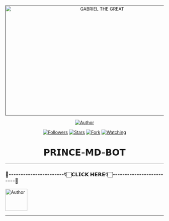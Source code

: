  <p align="center">  
  <a href="">
    <img alt="GABRIEL THE GREAT" width="600" height="350" src="https://i.imgur.com/iI086tX.jpeg">
  </a>
</p>



<p align="center">
<a href="https://github.com/PRINCE-GDS/THE-PRINCE-BOT"><img title="Author" src="https://img.shields.io/badge/THE PRINCE BOT-black?style=for-the-badge&logo=github"></a>
<p/>

<p align="center">
<a href="https://github.com/PRINCE-GDS?tab=followers"><img title="Followers" src="https://img.shields.io/github/followers/PRINCE-GDS?label=Followers&style=social"></a>
<a href="https://github.com/PRINCE-GDS/THE-PRINCE-BOT/stargazers/"><img title="Stars" src="https://img.shields.io/github/stars/PRINCE-GDS/THE-PRINCE-BOT?&style=social"></a>
<a href="https://github.com/PRINCE-GDS/THE-PRINCE-BOT/network/members"><img title="Fork" src="https://img.shields.io/github/forks/PRINCE-GDS/THE-PRINCE-BOT?style=social"></a>
<a href="https://github.com/PRINCE-GDS/THE-PRINCE-BOT/watchers"><img title="Watching" src="https://img.shields.io/github/watchers/PRINCE-GDS/THE-PRINCE-BOT?label=Watching&style=social"></a>
</p>
 
 <h1 align="center">𝗣𝗥𝗜𝗡𝗖𝗘-𝗠𝗗-𝗕𝗢𝗧</h1>

****


### 💌-----------------------👇🏻𝗖𝗟𝗜𝗖𝗞 𝗛𝗘𝗥𝗘👇🏻-------------------------💌


<p align="left">
<a href="https://gd-sdeploy.vercel.app/PRINCE-MD-WEB-main/projects/index.html"><img height= "70" title="Author" src="https://img.shields.io/badge/𝗣𝗥𝗜𝗡𝗖𝗘 𝗕𝗢𝗧 𝗔𝗟𝗟 𝗗𝗘𝗣𝗟𝗢𝗬𝗠𝗘𝗡𝗧𝗦-032B44?style=for-the-badge&logo=vercel"></a>
<p/>


****





